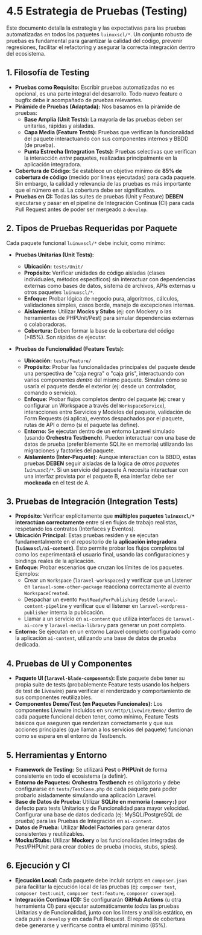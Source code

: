 # 4.5 Estrategia de Pruebas (Testing)

Este documento detalla la estrategia y las expectativas para las pruebas automatizadas en todos los paquetes `luinuxscl/*`. Un conjunto robusto de pruebas es fundamental para garantizar la calidad del código, prevenir regresiones, facilitar el refactoring y asegurar la correcta integración dentro del ecosistema.

## 1. Filosofía de Testing

* **Pruebas como Requisito:** Escribir pruebas automatizadas no es opcional, es una parte integral del desarrollo. Todo nuevo feature o bugfix debe ir acompañado de pruebas relevantes.
* **Pirámide de Pruebas (Adaptada):** Nos basamos en la pirámide de pruebas:
    * **Base Amplia (Unit Tests):** La mayoría de las pruebas deben ser unitarias, rápidas y aisladas.
    * **Capa Media (Feature Tests):** Pruebas que verifican la funcionalidad del paquete interactuando con sus componentes internos y BBDD (de prueba).
    * **Punta Estrecha (Integration Tests):** Pruebas selectivas que verifican la interacción *entre* paquetes, realizadas principalmente en la aplicación integradora.
* **Cobertura de Código:** Se establece un objetivo mínimo de **85% de cobertura de código** (medido por líneas ejecutadas) para cada paquete. Sin embargo, la calidad y relevancia de las pruebas es más importante que el número en sí. La cobertura debe ser significativa.
* **Pruebas en CI:** Todas las suites de pruebas (Unit y Feature) **DEBEN** ejecutarse y pasar en el pipeline de Integración Continua (CI) para cada Pull Request antes de poder ser mergeado a `develop`.

## 2. Tipos de Pruebas Requeridas por Paquete

Cada paquete funcional `luinuxscl/*` debe incluir, como mínimo:

* **Pruebas Unitarias (Unit Tests):**
    * **Ubicación:** `tests/Unit/`
    * **Propósito:** Verificar unidades de código aisladas (clases individuales, métodos específicos) sin interactuar con dependencias externas como bases de datos, sistema de archivos, APIs externas u otros paquetes `luinuxscl/*`.
    * **Enfoque:** Probar lógica de negocio pura, algoritmos, cálculos, validaciones simples, casos borde, manejo de excepciones internas.
    * **Aislamiento:** Utilizar **Mocks y Stubs** (ej: con Mockery o las herramientas de PHPUnit/Pest) para simular dependencias externas o colaboradoras.
    * **Cobertura:** Deben formar la base de la cobertura del código (>85%). Son rápidas de ejecutar.

* **Pruebas de Funcionalidad (Feature Tests):**
    * **Ubicación:** `tests/Feature/`
    * **Propósito:** Probar las funcionalidades principales del paquete desde una perspectiva de "caja negra" o "caja gris", interactuando con varios componentes *dentro* del mismo paquete. Simulan cómo se usaría el paquete desde el exterior (ej: desde un controlador, comando o servicio).
    * **Enfoque:** Probar flujos completos dentro del paquete (ej: crear y configurar un Workspace a través del `WorkspaceService`), interacciones entre Servicios y Modelos del paquete, validación de Form Requests (si aplica), eventos despachados por el paquete, rutas de API o demo (si el paquete las define).
    * **Entorno:** Se ejecutan dentro de un entorno Laravel simulado (usando **Orchestra Testbench**). Pueden interactuar con una base de datos de prueba (preferiblemente SQLite en memoria) utilizando las migraciones y factories del paquete.
    * **Aislamiento (Inter-Paquete):** Aunque interactúan con la BBDD, estas pruebas **DEBEN** seguir aisladas de la lógica de *otros paquetes `luinuxscl/*`*. Si un servicio del paquete A necesita interactuar con una interfaz provista por el paquete B, esa interfaz debe ser **mockeada** en el test de A.

## 3. Pruebas de Integración (Integration Tests)

* **Propósito:** Verificar explícitamente que **múltiples paquetes `luinuxscl/*` interactúan correctamente** entre sí en flujos de trabajo realistas, respetando los contratos (Interfaces y Eventos).
* **Ubicación Principal:** Estas pruebas residen y se ejecutan fundamentalmente en el repositorio de la **aplicación integradora (`luinuxscl/ai-content`)**. Esto permite probar los flujos completos tal como los experimentará el usuario final, usando las configuraciones y bindings reales de la aplicación.
* **Enfoque:** Probar escenarios que cruzan los límites de los paquetes. Ejemplos:
    * Crear un `Workspace` (`laravel-workspaces`) y verificar que un Listener en `laravel-some-other-package` reacciona correctamente al evento `WorkspaceCreated`.
    * Despachar un evento `PostReadyForPublishing` desde `laravel-content-pipeline` y verificar que el listener en `laravel-wordpress-publisher` intenta la publicación.
    * Llamar a un servicio en `ai-content` que utiliza interfaces de `laravel-ai-core` y `laravel-media-library` para generar un post completo.
* **Entorno:** Se ejecutan en un entorno Laravel completo configurado como la aplicación `ai-content`, utilizando una base de datos de prueba dedicada.

## 4. Pruebas de UI y Componentes

* **Paquete UI (`laravel-blade-components`):** Este paquete debe tener su propia suite de tests (probablemente Feature tests usando los helpers de test de Livewire) para verificar el renderizado y comportamiento de sus componentes reutilizables.
* **Componentes Demo/Test (en Paquetes Funcionales):** Los componentes Livewire incluidos en `src/Http/Livewire/Demo/` dentro de cada paquete funcional deben tener, como mínimo, Feature Tests básicos que aseguren que renderizan correctamente y que sus acciones principales (que llaman a los servicios del paquete) funcionan como se espera en el entorno de Testbench.

## 5. Herramientas y Entorno

* **Framework de Testing:** Se utilizará **Pest** o **PHPUnit** de forma consistente en todo el ecosistema (a definir).
* **Entorno de Paquetes:** **Orchestra Testbench** es obligatorio y debe configurarse en `tests/TestCase.php` de cada paquete para poder probarlo aisladamente simulando una aplicación Laravel.
* **Base de Datos de Prueba:** Utilizar **SQLite en memoria (`:memory:`)** por defecto para tests Unitarios y de Funcionalidad para mayor velocidad. Configurar una base de datos dedicada (ej: MySQL/PostgreSQL de prueba) para las Pruebas de Integración en `ai-content`.
* **Datos de Prueba:** Utilizar **Model Factories** para generar datos consistentes y reutilizables.
* **Mocks/Stubs:** Utilizar **Mockery** o las funcionalidades integradas de Pest/PHPUnit para crear dobles de prueba (mocks, stubs, spies).

## 6. Ejecución y CI

* **Ejecución Local:** Cada paquete debe incluir scripts en `composer.json` para facilitar la ejecución local de las pruebas (ej: `composer test`, `composer test:unit`, `composer test:feature`, `composer coverage`).
* **Integración Continua (CI):** Se configurarán **GitHub Actions** (u otra herramienta CI) para ejecutar automáticamente *todas* las pruebas Unitarias y de Funcionalidad, junto con los linters y análisis estático, en cada push a `develop` y en cada Pull Request. El reporte de cobertura debe generarse y verificarse contra el umbral mínimo (85%).